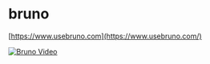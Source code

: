 # bruno
[https://www.usebruno.com](https://www.usebruno.com/)

[![Bruno Video](https://img.youtube.com/vi/bvWRMAU6V-c/0.jpg)](https://www.youtube.com/watch?v=bvWRMAU6V-c)
